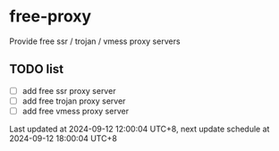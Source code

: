 
# free-proxy
Provide free ssr / trojan / vmess proxy servers


## TODO list
- [ ] add free ssr proxy server
- [ ] add free trojan proxy server
- [ ] add free vmess proxy server

Last updated at 2024-09-12 12:00:04 UTC+8, next update schedule at 2024-09-12 18:00:04 UTC+8

